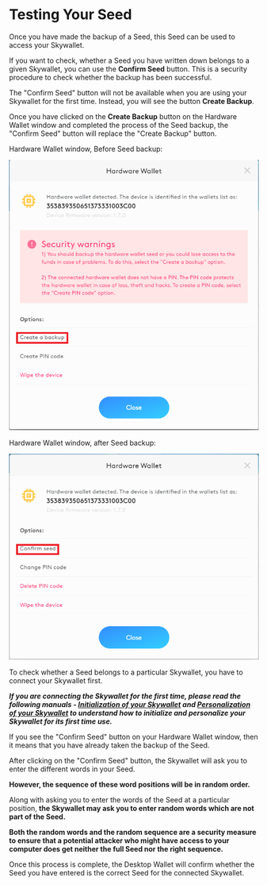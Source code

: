 # Testing Your Seed

Once you have made the backup of a Seed, this Seed can be used to access your Skywallet. 

If you want to check, whether a Seed you have written down belongs to a given Skywallet, you can use the **Confirm Seed** button. This is a security procedure to check whether the backup has been successful.

The "Confirm Seed" button will not be available when you are using your Skywallet for the first time. Instead, you will see the button **Create Backup**.

Once you have clicked on the **Create Backup** button on the Hardware Wallet window and completed the process of the Seed backup,  the "Confirm Seed" button will replace the "Create Backup" button.

Hardware Wallet window, Before Seed backup:

![Create Backup](https://github.com/sreekumar13/hardware-wallet-manual/blob/master/Testing%20your%20Seed%20-%201.png)

Hardware Wallet window, after Seed backup:

![Confirm Seed](https://github.com/sreekumar13/hardware-wallet-manual/blob/master/Testing%20your%20Seed%20-%202.PNG)

To check whether a Seed belongs to a particular Skywallet, you have to connect your Skywallet first. 

***If you are connecting the Skywallet for the first time, please read the following manuals - [Initialization of your Skywallet](https://github.com/skycoin/hardware-wallet/wiki/Initialize-the-wallet-setting-up) and [Personalization of your Skywallet](https://github.com/skycoin/hardware-wallet/wiki/Getting-to-know-the-wallet) to understand how to initialize and personalize your Skywallet for its first time use.***

If you see the "Confirm Seed" button on your Hardware Wallet window, then it means that you have already taken the backup of the Seed.

After clicking on the "Confirm Seed" button, the Skywallet will ask you to enter the different words in your Seed.

**However, the sequence of these word positions will be in random order.**

<Picture of the Skywallet asking the user to enter a word on a particular position and a screenshot of the Desktop Wallet with the window showing the simultaneous message to enter the specific word at that position>

<can be removed> <Optional picture may be to explain the random sequence by reusing the last image and screenshot along with the next message displayed by the Skywallet to enter another word in another position and its simultaneous Desktop Wallet screenshot>

Along with asking you to enter the words of the Seed at a particular position, **the Skywallet may ask you to enter random words which are not part of the Seed.**

**Both the random words and the random sequence are a security measure to ensure that a potential attacker who might have access to your computer does get neither the full Seed nor the right sequence.**

Once this process is complete, the Desktop Wallet will confirm whether the Seed you have entered is the correct Seed for the connected Skywallet.

<can be removed> <Screenshot1 the Desktop Wallet showing that the Seed is of the connected Wallet>
<can be removed> <Screenshot2 the Desktop Wallet showing that the Seed is not of the connected Wallet>
